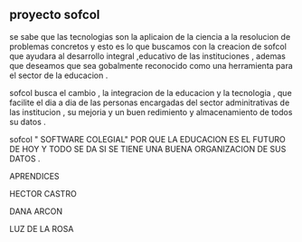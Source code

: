 ## proyecto sofcol 

se sabe que las tecnologias son la aplicaion de la ciencia a la resolucion de problemas concretos y esto es lo que buscamos 
con la creacion de sofcol que ayudara al  desarrollo integral ,educativo de las instituciones ,
ademas que deseamos que sea gobalmente reconocido como una herramienta para el sector de la educacion .


sofcol busca el cambio , la integracion de la educacion y la tecnologia , que facilite el dia a dia de las personas encargadas del sector adminitrativas de las institucion , su mejoria y un buen redimiento y almacenamiento de todos su datos .

sofcol " SOFTWARE COLEGIAL" POR QUE LA EDUCACION ES EL FUTURO DE HOY Y TODO SE DA SI SE TIENE UNA BUENA ORGANIZACION DE SUS DATOS .

APRENDICES

HECTOR CASTRO

DANA ARCON

LUZ DE LA ROSA
